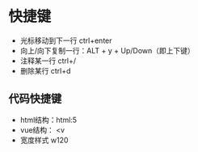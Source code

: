 # 快捷键
- 光标移动到下一行 ctrl+enter
- 向上/向下复制一行：ALT + y + Up/Down（即上下键）
- 注释某一行 ctrl+/
- 删除某行 ctrl+d



## 代码快捷键
- html结构：html:5
- vue结构： <v
- 宽度样式  w120 